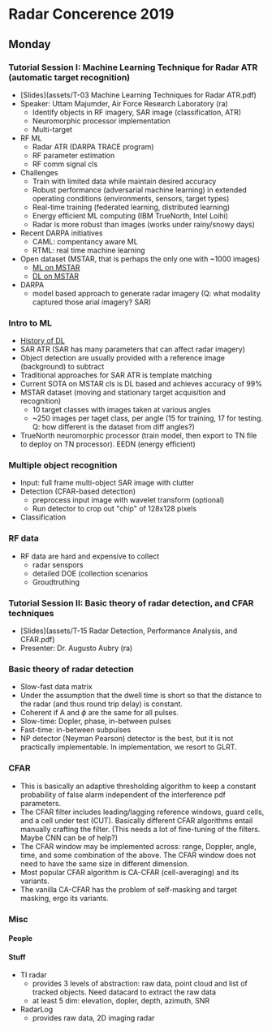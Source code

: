 # Radar Concerence 2019
## Monday

### Tutorial Session I: Machine Learning Technique for Radar ATR (automatic target recognition)
- [Slides](assets/T-03 Machine Learning Techniques for Radar ATR.pdf)
- Speaker: Uttam Majumder, Air Force Research Laboratory (ra)
	- Identify objects in RF imagery, SAR image (classification, ATR)
	- Neuromorphic processor implementation
	- Multi-target
- RF ML
	- Radar ATR (DARPA TRACE program)
	- RF parameter estimation
	- RF comm signal cls
- Challenges
	- Train with limited data while maintain desired accuracy
	- Robust performance (adversarial machine learning) in extended operating conditions (environments, sensors, target types)
	- Real-time training (federated learning, distributed learning)
	- Energy efficient ML computing (IBM TrueNorth, Intel Loihi)
	- Radar is more robust than images (works under rainy/snowy days)
- Recent DARPA initiatives
	- CAML: compentancy aware ML
	- RTML: real time machine learning
- Open dataset (MSTAR, that is perhaps the only one with ~1000 images)
	- [ML on MSTAR](https://github.com/hunterlew/mstar_with_machine_learning)
	- [DL on MSTAR](https://github.com/hunterlew/mstar_deeplearning_project)
- DARPA
	- model based approach to generate radar imagery (Q: what modality captured those arial imagery? SAR)

### Intro to ML
- [History of DL](https://www.import.io/post/history-of-deep-learning/)
- SAR ATR (SAR has many parameters that can affect radar imagery)
- Object detection are usually provided with a reference image (background) to subtract
- Traditional approaches for SAR ATR is template matching
- Current SOTA on MSTAR cls is DL based and achieves accuracy of 99%
- MSTAR dataset (moving and stationary target acquisition and recognition)
	- 10 target classes with images taken at various angles
	- ~250 images per taget class, per angle (15 for training, 17 for testing. Q: how different is the dataset from diff angles?)
- TrueNorth neuromorphic processor (train model, then export to TN file to deploy on TN processor). EEDN (energy efficient) 

### Multiple object recognition
- Input: full frame multi-object SAR image with clutter
- Detection (CFAR-based detection)
	- preprocess input image with wavelet transform (optional)
	- Run detector to crop out "chip" of 128x128 pixels
- Classification

### RF data
- RF data are hard and expensive to collect 
	- radar senspors
	- detailed DOE (collection scenarios
	- Groudtruthing



### Tutorial Session II: Basic theory of radar detection, and CFAR techniques
- [Slides](assets/T-15 Radar Detection, Performance Analysis, and CFAR.pdf) 
- Presenter: Dr. Augusto Aubry (ra)

### Basic theory of radar detection
- Slow-fast data matrix
- Under the assumption that the dwell time is short so that the distance to the radar (and thus round trip delay) is constant. 
- Coherent if A and $\phi$ are the same for all pulses.
- Slow-time: Dopler, phase, in-between pulses
- Fast-time: in-between subpulses
- NP detector (Neyman Pearson) detector is the best, but it is not practically implementable. In implementation, we resort to GLRT.


### CFAR
- This is basically an adaptive thresholding algorithm to keep a constant probability of false alarm independent of the interference pdf parameters. 
- The CFAR filter includes leading/lagging reference windows, guard cells, and a cell under test (CUT). Basically different CFAR algorithms entail manually crafting the filter.  (This needs a lot of fine-tuning of the filters. Maybe CNN can be of help?)
- The CFAR window may be implemented across: range, Doppler, angle, time, and some combination of the above. The CFAR window does not need to have the same size in different dimension.
- Most popular CFAR algorithm is CA-CFAR (cell-averaging) and its variants.
- The vanilla CA-CFAR has the problem of self-masking and target masking, ergo its variants.


### Misc
#### People
<!--
- John Pierro @ Telephonics
- Wolfgang Doerr @ Aptiv
- Euan Ward @ U of Edinburgh
- Thomas Feuillen @ UCL-->

#### Stuff
- TI radar
	- provides 3 levels of abstraction: raw data, point cloud and list of tracked objects. Need datacard to extract the raw data
	- at least 5 dim: elevation, dopler, depth, azimuth, SNR
- RadarLog
	- provides raw data, 2D imaging radar